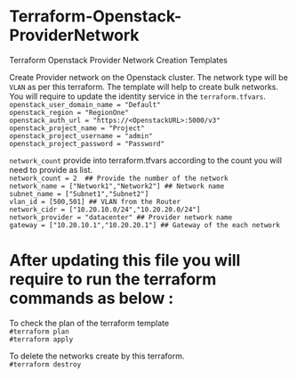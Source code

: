 # Terraform-Openstack-ProviderNetwork
Terraform Openstack Provider Network Creation Templates

Create Provider network on the Openstack cluster. The network type will be `VLAN` as per this terraform. The template will help to create bulk networks.
<br>
You will require to update the identity service in the `terraform.tfvars`. <br>
`openstack_user_domain_name = "Default"` <br>
`openstack_region = "RegionOne"` <br>
`openstack_auth_url = "https://<OpenstackURL>:5000/v3"`<br>
`openstack_project_name = "Project"`<br>
`openstack_project_username = "admin"`<br>
`openstack_project_password = "Password"`<br>


`network_count` provide into terraform.tfvars according to the count you will need to provide as list. <br>
 `network_count = 2  ## Provide the number of the network` <br>
 `network_name = ["Network1","Network2"] ## Network name` <br>
 `subnet_name = ["Subnet1","Subnet2"]` <br>
 `vlan_id = [500,501] ## VLAN from the Router` <br>
 `network_cidr = ["10.20.10.0/24","10.20.20.0/24"]` <br>
 `network_provider = "datacenter" ## Provider network name` <br>
 `gateway = ["10.20.10.1","10.20.20.1"] ## Gateway of the each network` <br>
 
 # After updating this file you will require to run the terraform commands as below : <br>
 To check the plan of the terraform template <br>
 `#terraform plan` <br>
 `#terraform apply`
 
 To delete the networks create by this terraform. <br>
 `#terraform destroy`
